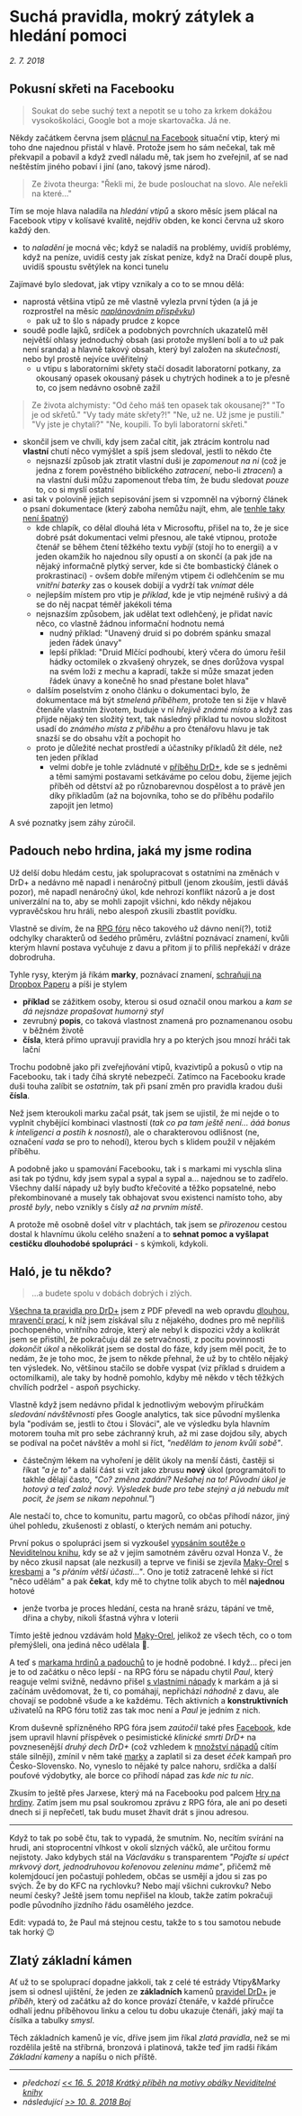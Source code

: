 # Suchá pravidla, mokrý zátylek a hledání pomoci

*2. 7. 2018*

## Pokusní skřeti na Facebooku

> Soukat do sebe suchý text a nepotit se u toho za krkem dokážou vysokoškoláci, Google bot a moje skartovačka. Já ne.

Někdy začátkem června jsem [plácnul na Facebook](https://www.facebook.com/drdplus.info/?version=1.0) situační vtip, který mi toho dne najednou přistál v hlavě.
Protože jsem ho sám nečekal, tak mě překvapil a pobavil a když zvedl náladu mě, tak jsem ho zveřejnil, ať se nad neštěstím jiného pobaví i jiní (ano, takový jsme národ).
> Ze života theurga:
  "Řekli mi, že bude poslouchat na slovo. Ale neřekli na které..."
  
Tím se moje hlava naladila na *hledání vtipů* a skoro měsíc jsem plácal na Facebook vtipy v kolísavé kvalitě, nejdřív obden, ke konci června už skoro každý den.

- to *naladění* je mocná věc; když se naladíš na problémy, uvidíš problémy, když na peníze, uvidíš cesty jak získat peníze, když na Dračí doupě plus, uvidíš spoustu světýlek na konci tunelu 

Zajímavé bylo sledovat, jak vtipy vznikaly a co to se mnou dělá:

- naprostá většina vtipů ze mě vlastně vylezla první týden (a já je rozprostřel na měsíc [*naplánováním příspěvku*](https://www.facebook.com/help/389849807718635))
  - pak už to šlo s nápady prudce z kopce
- soudě podle lajků, srdíček a podobných povrchních ukazatelů měl největší ohlasy jednoduchý obsah (asi protože myšlení bolí a to už pak není sranda) a hlavně takový obsah, který byl založen na *skutečnosti*, nebo byl prostě nejvíce uvěřitelný
   - u vtipu s laboratorními skřety stačí dosadit laboratorní potkany, za okousaný opasek okousaný pásek u chytrých hodinek a to je přesně to, co jsem nedávno osobně zažil
> Ze života alchymisty:
  "Od čeho máš ten opasek tak okousanej?"
  "To je od skřetů."
  "Vy tady máte skřety?!"
  "Ne, už ne. Už jsme je pustili."
  "Vy jste je chytali?"
  "Ne, koupili. To byli laboratorní skřeti."

- skončil jsem ve chvíli, kdy jsem začal cítit, jak ztrácím kontrolu nad **vlastní** chutí něco vymýšlet a spíš jsem sledoval, jestli to někdo čte
  - nejsnazší způsob jak ztratit vlastní duši je *zapomenout na ni* (což je jedna z forem pověstného biblického *zatracení*, nebo-li *ztracení*) a na vlastní duši můžu zapomenout třeba tím, že budu sledovat *pouze* to, co si myslí ostatní
- asi tak v polovině jejich sepisování jsem si vzpomněl na výborný článek o psaní dokumentace (který zaboha nemůžu najít, ehm, ale [tenhle taky není špatný](https://medium.com/@episod/writing-great-documentation-44d90367115a))
    - kde chlapík, co dělal dlouhá léta v Microsoftu, přišel na to, že je sice dobré psát dokumentaci velmi přesnou, ale také vtipnou, protože čtenář se během čtení těžkého textu *vybíjí* (stojí ho to energii) a v jeden okamžik ho najednou síly opustí a on skončí (a pak jde na nějaký informačně plytký server, kde si čte bombastický článek o prokrastinaci) - ovšem dobře mířeným vtipem či odlehčením se mu *vnitřní baterky* zas o kousek dobijí a vydrží tak *vnímat* déle
    - nejlepším místem pro vtip je *příklad*, kde je vtip nejméně rušivý a dá se do něj nacpat téměř jakékoli téma
    - nejsnazším způsobem, jak udělat text odlehčený, je přidat navíc něco, co vlastně žádnou informační hodnotu nemá
      - nudný příklad: "Unavený druid si po dobrém spánku smazal jeden řádek únavy"
      - lepší příklad: "Druid Mlčící podhoubí, který včera do úmoru řešil hádky octomilek o zkvašený ohryzek, se dnes dorůžova vyspal na svém loži z mechu a kapradí, takže si může smazat jeden řádek únavy a konečně ho snad přestane bolet hlava"
    - dalším poselstvím z onoho článku o dokumentaci bylo, že dokumentace má být *stmelená příběhem*, protože ten si žije v hlavě čtenáře vlastním životem, buduje v ní *hřejivě známé místo* a když zas přijde nějaký ten složitý text, tak následný příklad tu novou složitost usadí do *známého místa z příběhu* a pro čtenářovu hlavu je tak snazší se do obsahu vžít a pochopit ho
     - proto je důležité nechat prostředí a účastníky příkladů žít déle, než ten jeden příklad
       - velmi dobře je tohle zvládnuté v [příběhu DrD+](https://pribeh.drdplus.info), kde se s jedněmi a těmi samými postavami setkáváme po celou dobu, žijeme jejich příběh od dětství až po různobarevnou dospělost a to právě jen díky příkladům (až na bojovníka, toho se do příběhu podařilo zapojit jen letmo)

A své poznatky jsem záhy zúročil.

## Padouch nebo hrdina, jaká my jsme rodina
Už delší dobu hledám cestu, jak spolupracovat s ostatními na změnách v DrD+ a nedávno mě napadl i nenáročný pitbull (jenom zkouším, jestli dáváš pozor), mě napadl nenáročný úkol, kde nehrozí konflikt názorů a je dost univerzální na to, aby se mohli zapojit všichni, kdo někdy nějakou vypravěčskou hru hráli, nebo alespoň zkusili zbastlit povídku.

Vlastně se divím, že na [RPG fóru](https://rpgforum.cz/forum/index.php) něco takového už dávno není(?), totiž odchylky charakterů od šedého průměru, zvláštní poznávací znamení, kvůli kterým hlavní postava vyčuhuje z davu a přitom jí to příliš nepřekáží v dráze dobrodruha.

Tyhle rysy, kterým já říkám **marky**, poznávací znamení, [schraňuji na Dropbox Paperu](https://paper.dropbox.com/doc/Marky-hrdinu-i-padouchu--AGnaQE~RAjhaasR4jR3VRwyoAQ-4WNOSwzOGzSDLguzneiHn) a píši je stylem
 
 - **příklad** se zážitkem osoby, kterou si osud označil onou markou a *kam se dá nejsnáze propašovat humorný styl*
 - zevrubný **popis**, co taková vlastnost znamená pro poznamenanou osobu v běžném životě
 - **čísla**, která přímo upravují pravidla hry a po kterých jsou mnozí hráči tak lační

Trochu podobně jako při zveřejňování vtipů, kvazivtipů a pokusů o vtip na Facebooku, tak i tady číhá skryté nebezpečí. Zatímco na Facebooku krade duši touha zalíbit se *ostatním*, tak při psaní změn pro pravidla kradou duši **čísla**.

Než jsem kteroukoli marku začal psát, tak jsem se ujistil, že mi nejde o to vyplnit chybějící kombinaci vlastností (*tak co pa tam ještě není... ááá bonus k inteligenci a postih k nosnosti*), ale o charakterovou odlišnost (ne, označení *vada* se pro to nehodí), kterou bych s klidem použil v nějakém příběhu.

A podobně jako u spamování Facebooku, tak i s markami mi vyschla slina asi tak po týdnu, kdy jsem sypal a sypal a sypal a... najednou se to zadřelo. Všechny další nápady už byly buďto křečovité a těžko popsatelné, nebo překombinované a musely tak obhajovat svou existenci namísto toho, aby *prostě byly*, nebo vznikly s čísly *až na prvním místě*.

A protože mě osobně došel vítr v plachtách, tak jsem se *přirozenou* cestou dostal k hlavnímu úkolu celého snažení a to **sehnat pomoc a vyšlapat cestičku dlouhodobé spolupráci** - s kýmkoli, kdykoli.

## Haló, je tu někdo?
> ...a budete spolu v dobách dobrých i zlých.

[Všechna ta pravidla pro DrD+](https://www.drdplus.info) jsem z PDF převedl na web opravdu [dlouhou, mravenčí prací](2018-02-09-na_webu_jsou_vsechna_pravidla_a_co_ted.md), k níž jsem získával sílu z nějakého, dodnes pro mě nepříliš pochopeného, vnitřního zdroje, který ale nebyl k dispozici vždy a kolikrát jsem se přistihl, že pokračuju dál ze setrvačnosti, z pocitu povinnosti *dokončit úkol* a několikrát jsem se dostal do fáze, kdy jsem měl pocit, že to nedám, že je toho moc, že jsem to někde přehnal, že už by to chtělo nějaký ten výsledek. No, většinou stačilo se dobře vyspat (viz příklad s druidem a octomilkami), ale taky by hodně pomohlo, kdyby mě někdo v těch těžkých chvílích podržel - aspoň psychicky.

Vlastně když jsem nedávno přidal k jednotlivým webovým příručkám *sledování návštěvnosti* přes Google analytics, tak sice původní myšlenka byla "podívám se, jestli to čtou i Slováci", ale ve výsledku byla hlavním motorem touha mít pro sebe záchranný kruh, až mi zase dojdou síly, abych se podíval na počet návštěv a mohl si říct, *"nedělám to jenom kvůli sobě"*.

- částečným lékem na vyhoření je dělit úkoly na menší části, častěji si říkat *"a je to"* a další část si vzít jako zbrusu **nový** úkol (programátoři to takhle dělají často, *"Co? změna zadání? Nešahej na to! Původní úkol je hotový a teď založ nový. Výsledek bude pro tebe stejný a já nebudu mít pocit, že jsem se nikam nepohnul."*)

Ale nestačí to, chce to komunitu, partu magorů, co občas přihodí názor, jiný úhel pohledu, zkušenosti z oblastí, o kterých nemám ani potuchy.  

První pokus o spolupráci jsem si vyzkoušel [vypsáním soutěže o Neviditelnou knihu](./2018-02-16-vyskytla_se_nam_neviditelna_soutez.md), kdy se až v jejím samotném závěru ozval Honza V., že by něco zkusil napsat (ale nezkusil) a teprve ve finiši se zjevila [Maky-Orel](http://makyorel.blog.cz/) s [kresbami](https://www.facebook.com/pg/drdplus.info/photos/?tab=album&album_id=339898449855265) a *"s přáním větší účasti..."*.
Ono je totiž zatraceně lehké si říct "něco udělám" a pak **čekat**, kdy mě to chytne tolik abych to měl **najednou** hotové

- jenže tvorba je proces hledání, cesta na hraně srázu, tápání ve tmě, dřina a chyby, nikoli šťastná výhra v loterii

Tímto ještě jednou vzdávám hold [Maky-Orel](http://makyorel.blog.cz/), jelikož ze všech těch, co o tom přemýšleli, ona jediná něco udělala 👏.

A teď s [markama hrdinů a padouchů](https://paper.dropbox.com/doc/Marky-hrdinu-i-padouchu--AGnaQE~RAjhaasR4jR3VRwyoAQ-4WNOSwzOGzSDLguzneiHn) to je hodně podobné.
I když... přeci jen je to od začátku o něco lepší - na RPG fóru se nápadu chytil *Paul*, který reaguje velmi svižně, nedávno přišel [s vlastními nápady](https://rpgforum.cz/forum/viewtopic.php?f=238&t=14936#p537519) k markám a já si začínám uvědomovat, že ti, co pomáhají, nepřichází *náhodně* z davu, ale chovají se podobně všude a ke každému. Těch aktivních a **konstruktivních** uživatelů na RPG fóru totiž zas tak moc není a *Paul* je jedním z nich.

Krom duševně spřízněného RPG fóra jsem *zaútočil* také přes [Facebook](https://www.facebook.com/drdplus.info), kde jsem upravil hlavní příspěvek o pesimistické *klinické smrti DrD+* na povznesenější *druhý dech DrD+* (což vzhledem k [množství nápadů](https://trello.com/b/L64FNYj3/drdplusinfo) cítím stále silněji), zmínil v něm také [marky](https://paper.dropbox.com/doc/Marky-hrdinu-i-padouchu--AGnaQE~RAjhaasR4jR3VRwyoAQ-4WNOSwzOGzSDLguzneiHn) a zaplatil si za deset *éček* kampaň pro Česko-Slovensko.
No, vyneslo to nějaké ty palce nahoru, srdíčka a další pouťové výdobytky, ale borce co přihodí nápad zas *kde nic tu nic*.

Zkusím to ještě přes Jarxese, který má na Facebooku pod palcem [Hry na hrdiny](https://www.facebook.com/RPG.HnH/). Zatím jsem mu psal soukromou zprávu z RPG fóra, ale ani po deseti dnech si ji nepřečetl, tak budu muset žhavit drát s jinou adresou.

---

Když to tak po sobě čtu, tak to vypadá, že smutním. No, necítím svírání na hrudi, ani stoprocentní vlhkost v okolí slzných váčků, ale určitou formu nejistoty. Jako kdybych stál na *Václaváku* s transparentem *"Pojďte si upéct mrkvový dort, jednodruhovou kořenovou zeleninu máme"*, přičemž mě kolemjdoucí jen počastují pohledem, občas se usmějí a jdou si zas po svých. Že by do KFC na rychlovku? Nebo mají všichni cukrovku? Nebo neumí česky?
Ještě jsem tomu nepřišel na kloub, takže zatím pokračuji podle původního jízdního řádu osamělého jezdce.

Edit: vypadá to, že Paul má stejnou cestu, takže to s tou samotou nebude tak horký 😉

## Zlatý základní kámen
Ať už to se spoluprací dopadne jakkoli, tak z celé té estrády Vtipy&Marky jsem si odnesl ujištění, že jeden ze **základních** kamenů [pravidel DrD+](https://www.drdplus.info) je *příběh*, který od začátku až do konce provází čtenáře, v každé příručce odhalí jednu příběhovou linku a celou tu dobu ukazuje čtenáři, jaký mají ta čísílka a tabulky *smysl*.

Těch základních kamenů je víc, dříve jsem jim říkal *zlatá pravidla*, než se mi rozdělila ještě na stříbrná, bronzová i platinová, takže teď jim radši říkám *Základní kameny* a napíšu o nich příště.

---

- *předchozí [<< 16. 5. 2018 Krátký příběh na motivy obálky Neviditelné knihy](2018-05-16-kratky_pribeh_na_motivy_obalky_neviditelne_knihy.md)*
- *následující [>> 10. 8. 2018 Boj](2018-08-10-boj.md)*

